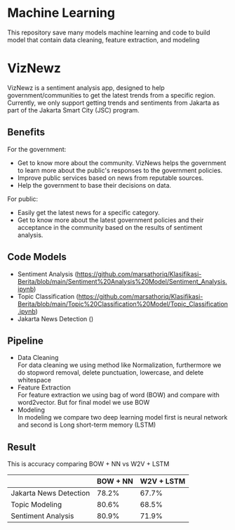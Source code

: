 # Machine Learning
This repository save many models machine learning and code to build model that contain data cleaning, feature extraction, and modeling

# VizNewz
VizNewz is a sentiment analysis app, designed to help government/communities to get the latest trends from a specific region. Currently, we only support getting trends and sentiments from Jakarta as part of the Jakarta Smart City (JSC) program.

## Benefits
For the government:
- Get to know more about the community. VizNews helps the government to learn more about the public's responses to the government policies.
- Improve public services based on news from reputable sources.
- Help the government to base their decisions on data.

For public:
- Easily get the latest news for a specific category.
- Get to know more about the latest government policies and their acceptance in the community based on the results of sentiment analysis.

## Code Models
- Sentiment Analysis (https://github.com/marsathoriq/Klasifikasi-Berita/blob/main/Sentiment%20Analysis%20Model/Sentiment_Analysis.ipynb)
- Topic Classification (https://github.com/marsathoriq/Klasifikasi-Berita/blob/main/Topic%20Classification%20Model/Topic_Classification.ipynb)
- Jakarta News Detection ()

## Pipeline
- Data Cleaning <br>
For data cleaning we using method like Normalization, furthermore we do stopword removal, delete punctuation, lowercase, and delete whitespace
- Feature Extraction <br>
For feature extraction we using bag of word (BOW) and compare with word2vector. But for final model we use BOW
- Modeling <br>
In modeling we compare two deep learning model first is neural network and second is Long short-term memory (LSTM)

## Result 
This is accuracy comparing BOW + NN vs W2V + LSTM

|                        | BOW + NN | W2V + LSTM |
|------------------------|----------|------------|
| Jakarta News Detection |   78.2%  |    67.7%   |
| Topic Modeling         |   80.6%  |    68.5%   |
| Sentiment Analysis     |   80.9%  |    71.9%   |
